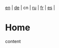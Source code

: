 [en]() | 
[de](https://github.com/klmhsb42/wiki-translate/blob/main/de/index.md) | 
cn | 
[ru](https://github.com/klmhsb42/wiki-translate/blob/main/ru/index.md) | 
[fr](https://github.com/klmhsb42/wiki-translate/blob/main/fr/index.md) | 
[es](https://github.com/klmhsb42/wiki-translate/blob/main/es/index.md) | 

# Home

content
